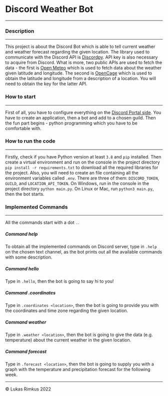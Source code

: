 # Discord Weather Bot
---------------------------------------------
### Description
---------------------------------------------
This project is about the Discord Bot which is able to tell current weather and weather forecast regarding the given location. The library used to communicate with the Discord API is [Discordpy](https://discordpy.readthedocs.io/en/latest/). API key is also necessary to acquire from Discord. What is more, two public APIs are used to fetch the data - the first is [Open Meteo](https://open-meteo.com/) which is used to fetch data about the weather given latitude and longitude. The second is [OpenCage](https://opencagedata.com/api) which is used to obtain the latitude and longitude from a description of a location. You will need to obtain the key for the latter API.

### How to start
---------------------------------------------
First of all, you have to configure everything on the [Discord Portal side](https://discord.com/developers/docs/intro). You have to create an application, then a bot and add to a chosen guild. Then the fun part begins - python programming which you have to be comfortable with.

### How to run the code
---------------------------------------------
Firstly, check if you have Python version at least `3.8` and `pip` installed. Then create a virtual environment and run on the console in the project directory `pip install -r requirements.txt` to download all the required libraries for the project. Also, you will need to create an file containing all the environment variables called `.env`. There are three of them: `DISCORD_TOKEN`, `GUILD`, and `LOCATION_API_TOKEN`.
On Windows, run in the console in the project directory `python main.py`. On Linux or Mac, run `python3 main.py`, then the bot starts. 

### Implemented Commands
---------------------------------------------
All the commands start with a dot `.`. 

##### Command help
To obtain all the implemented commands on Discord server, type in `.help` on the chosen text channel, as the bot prints out all the available commands with some description.

##### Command hello
Type in `.hello`, then the bot is going to say hi to you!

##### Command .coordinates
Type in `.coordinates <location>`, then the bot is going to provide you with the coordinates and time zone regarding the given location.

##### Command weather
Type in `.weather <location>`, then the bot is going to give the data (e.g. temperature) about the current weather in the given location. 

##### Command forecast
Type in `.forecast <location>`, then the bot is going to supply you with a graph with the temperature and precipitation forecast for the following week. 

---------------------------------------------
© Lukas Rimkus 2022